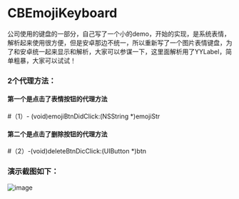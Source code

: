 # CBEmojiKeyboard

公司使用的键盘的一部分，自己写了一个小的demo，开始的实现，是系统表情，解析起来使用很方便，但是安卓那边不统一，所以重新写了一个图片表情键盘，为了和安卓统一起来显示和解析，大家可以参谋一下，这里面解析用了YYLabel，简单粗暴，大家可以试试！


### 2个代理方法：

#### 第一个是点击了表情按钮的代理方法

  #（1）- (void)emojiBtnDidClick:(NSString *)emojiStr

#### 第二个是点击了删除按钮的代理方法

 #（2）-(void)deleteBtnDicClick:(UIButton *)btn


### 演示截图如下：

![image](https://github.com/ChangBoHua/CBEmojiKeyboard/CBEmojiKeyboard/1.png)
